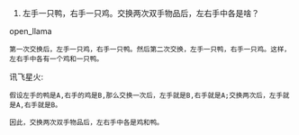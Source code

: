 
1. 左手一只鸭，右手一只鸡。交换两次双手物品后，左右手中各是啥？

open_llama 

```
第一次交换后，左手一只鸡，右手一只鸭。然后第二次交换，左手一只鸭，右手一只鸡。这样，左右手中各有一个鸡和一只鸭。

```


讯飞星火:

```
假设左手的鸭是A,右手的鸡是B,那么交换一次后，左手就是B,右手就是A;交换两次后，左手就是A,右手就是B。

因此，交换两次双手物品后，左右手中各是鸡和鸭。
```
